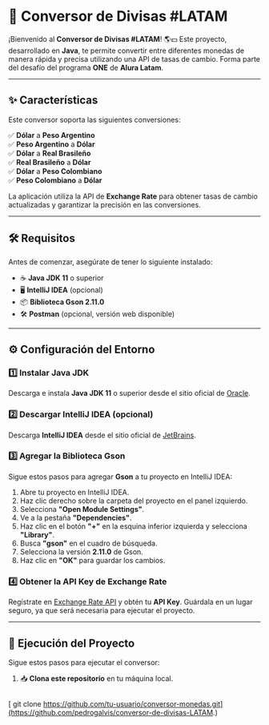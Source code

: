 # 💱 Conversor de Divisas #LATAM

¡Bienvenido al **Conversor de Divisas #LATAM**! 🌎💵 Este proyecto, desarrollado en **Java**, te permite convertir entre diferentes monedas de manera rápida y precisa utilizando una API de tasas de cambio. Forma parte del desafío del programa **ONE** de **Alura Latam**.

---

## ✨ Características

Este conversor soporta las siguientes conversiones:

✅ **Dólar** a **Peso Argentino**  
✅ **Peso Argentino** a **Dólar**  
✅ **Dólar** a **Real Brasileño**  
✅ **Real Brasileño** a **Dólar**  
✅ **Dólar** a **Peso Colombiano**  
✅ **Peso Colombiano** a **Dólar**

La aplicación utiliza la API de **Exchange Rate** para obtener tasas de cambio actualizadas y garantizar la precisión en las conversiones.

---

## 🛠️ Requisitos

Antes de comenzar, asegúrate de tener lo siguiente instalado:

- ☕ **Java JDK 11** o superior  
- 🖥️ **IntelliJ IDEA** (opcional)  
- 📦 **Biblioteca Gson 2.11.0**  
- 🛠️ **Postman** (opcional, versión web disponible)

---

## ⚙️ Configuración del Entorno

### 1️⃣ Instalar Java JDK  
Descarga e instala **Java JDK 11** o superior desde el sitio oficial de [Oracle](https://www.oracle.com/java/technologies/javase-jdk11-downloads.html).

### 2️⃣ Descargar IntelliJ IDEA (opcional)  
Descarga **IntelliJ IDEA** desde el sitio oficial de [JetBrains](https://www.jetbrains.com/idea/download/).

### 3️⃣ Agregar la Biblioteca Gson  
Sigue estos pasos para agregar **Gson** a tu proyecto en IntelliJ IDEA:

1. Abre tu proyecto en IntelliJ IDEA.  
2. Haz clic derecho sobre la carpeta del proyecto en el panel izquierdo.  
3. Selecciona **"Open Module Settings"**.  
4. Ve a la pestaña **"Dependencies"**.  
5. Haz clic en el botón **"+"** en la esquina inferior izquierda y selecciona **"Library"**.  
6. Busca **"gson"** en el cuadro de búsqueda.  
7. Selecciona la versión **2.11.0** de Gson.  
8. Haz clic en **"OK"** para guardar los cambios.

### 4️⃣ Obtener la API Key de Exchange Rate  
Regístrate en [Exchange Rate API](https://www.exchangerate-api.com/) y obtén tu **API Key**. Guárdala en un lugar seguro, ya que será necesaria para ejecutar el proyecto.

---

## 🚀 Ejecución del Proyecto

Sigue estos pasos para ejecutar el conversor:

1. 📥 **Clona este repositorio** en tu máquina local.  
   ```bash
 [  git clone https://github.com/tu-usuario/conversor-monedas.git](https://github.com/pedrogalvis/conversor-de-divisas-LATAM.)
